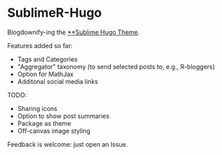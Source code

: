 # SublimeR-Hugo

Blogdownify-ing the [**Sublime Hugo Theme](https://github.com/dt801ts/sublime-hugo-theme).

Features added so far:

* Tags and Categories
* "Aggregator" taxonomy (to send selected posts to, e.g., R-bloggers)
* Option for MathJax
* Additonal social media links

TODO:

* Sharing icons
* Option to show post summaries
* Package as theme
* Off-canvas image styling

Feedback is welcome:  just open an Issue.

